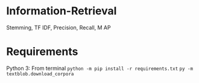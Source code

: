 # Information-Retrieval
Stemming, TF IDF, Precision, Recall, M AP

# Requirements
Python 3:
From terminal
`python -m pip install -r requirements.txt`
`py -m textblob.download_corpora`
